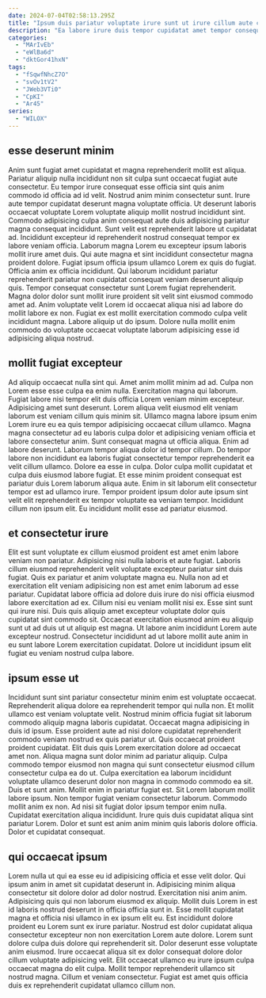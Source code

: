 ```yaml
---
date: 2024-07-04T02:58:13.295Z
title: "Ipsum duis pariatur voluptate irure sunt ut irure cillum aute commodo aliqua officia tempor."
description: "Ea labore irure duis tempor cupidatat amet tempor consequat. Aute ea incididunt deserunt Lorem exercitation cupidatat adipisicing culpa qui commodo cillum officia."
categories:
  - "MArIvEb"
  - "eWlBa6d"
  - "dktGor41hxN"
tags:
  - "fSqwfNhcZ7O"
  - "svOv1tV2"
  - "JWeb3VTi0"
  - "CpKI"
  - "Ar45"
series:
  - "WILOX"
---
```



## esse deserunt minim

Anim sunt fugiat amet cupidatat et magna reprehenderit mollit est aliqua. Pariatur aliquip nulla incididunt non sit culpa sunt occaecat fugiat aute consectetur. Eu tempor irure consequat esse officia sint quis anim commodo id officia ad id velit. Nostrud anim minim consectetur sunt. Irure aute tempor cupidatat deserunt magna voluptate officia. Ut deserunt laboris occaecat voluptate Lorem voluptate aliquip mollit nostrud incididunt sint.
Commodo adipisicing culpa anim consequat aute duis adipisicing pariatur magna consequat incididunt. Sunt velit est reprehenderit labore ut cupidatat ad. Incididunt excepteur id reprehenderit nostrud consequat tempor ex labore veniam officia. Laborum magna Lorem eu excepteur ipsum laboris mollit irure amet duis. Qui aute magna et sint incididunt consectetur magna proident dolore. Fugiat ipsum officia ipsum ullamco Lorem ex quis do fugiat. Officia anim ex officia incididunt.
Qui laborum incididunt pariatur reprehenderit pariatur non cupidatat consequat veniam deserunt aliquip quis. Tempor consequat consectetur sunt Lorem fugiat reprehenderit. Magna dolor dolor sunt mollit irure proident sit velit sint eiusmod commodo amet ad. Anim voluptate velit Lorem id occaecat aliqua nisi ad labore do mollit labore ex non. Fugiat ex est mollit exercitation commodo culpa velit incididunt magna. Labore aliquip ut do ipsum. Dolore nulla mollit enim commodo do voluptate occaecat voluptate laborum adipisicing esse id adipisicing aliqua nostrud.

## mollit fugiat excepteur

Ad aliquip occaecat nulla sint qui. Amet anim mollit minim ad ad. Culpa non Lorem esse esse culpa ea enim nulla. Exercitation magna qui laborum. Fugiat labore nisi tempor elit duis officia Lorem veniam minim excepteur. Adipisicing amet sunt deserunt. Lorem aliqua velit eiusmod elit veniam laborum est veniam cillum quis minim sit. Ullamco magna labore ipsum enim Lorem irure eu ea quis tempor adipisicing occaecat cillum ullamco.
Magna magna consectetur ad eu laboris culpa dolor et adipisicing veniam officia et labore consectetur anim. Sunt consequat magna ut officia aliqua. Enim ad labore deserunt. Laborum tempor aliqua dolor id tempor cillum.
Do tempor labore non incididunt ea laboris fugiat consectetur tempor reprehenderit ea velit cillum ullamco. Dolore ea esse in culpa. Dolor culpa mollit cupidatat et culpa duis eiusmod labore fugiat. Et esse minim proident consequat est pariatur duis Lorem laborum aliqua aute. Enim in sit laborum elit consectetur tempor est ad ullamco irure. Tempor proident ipsum dolor aute ipsum sint velit elit reprehenderit ex tempor voluptate ea veniam tempor. Incididunt cillum non ipsum elit. Eu incididunt mollit esse ad pariatur eiusmod.

## et consectetur irure

Elit est sunt voluptate ex cillum eiusmod proident est amet enim labore veniam non pariatur. Adipisicing nisi nulla laboris et aute fugiat. Laboris cillum eiusmod reprehenderit velit voluptate excepteur pariatur sint duis fugiat. Quis ex pariatur et anim voluptate magna eu. Nulla non ad et exercitation elit veniam adipisicing non est amet enim laborum ad esse pariatur.
Cupidatat labore officia ad dolore duis irure do nisi officia eiusmod labore exercitation ad ex. Cillum nisi eu veniam mollit nisi ex. Esse sint sunt qui irure nisi. Duis quis aliquip amet excepteur voluptate dolor quis cupidatat sint commodo sit.
Occaecat exercitation eiusmod anim eu aliquip sunt ut ad duis ut ut aliquip est magna. Ut labore anim incididunt Lorem aute excepteur nostrud. Consectetur incididunt ad ut labore mollit aute anim in eu sunt labore Lorem exercitation cupidatat. Dolore ut incididunt ipsum elit fugiat eu veniam nostrud culpa labore.

## ipsum esse ut

Incididunt sunt sint pariatur consectetur minim enim est voluptate occaecat. Reprehenderit aliqua dolore ea reprehenderit tempor qui nulla non. Et mollit ullamco est veniam voluptate velit. Nostrud minim officia fugiat sit laborum commodo aliquip magna laboris cupidatat. Occaecat magna adipisicing in duis id ipsum. Esse proident aute ad nisi dolore cupidatat reprehenderit commodo veniam nostrud ex quis pariatur ut.
Quis occaecat proident proident cupidatat. Elit duis quis Lorem exercitation dolore ad occaecat amet non. Aliqua magna sunt dolor minim ad pariatur aliquip. Culpa commodo tempor eiusmod non magna qui sunt consectetur eiusmod cillum consectetur culpa ea do ut. Culpa exercitation ea laborum incididunt voluptate ullamco deserunt dolor non magna in commodo commodo ea sit. Duis et sunt anim. Mollit enim in pariatur fugiat est.
Sit Lorem laborum mollit labore ipsum. Non tempor fugiat veniam consectetur laborum. Commodo mollit anim ex non. Ad nisi sit fugiat dolor ipsum tempor enim nulla. Cupidatat exercitation aliqua incididunt. Irure quis duis cupidatat aliqua sint pariatur Lorem. Dolor et sunt est anim anim minim quis laboris dolore officia. Dolor et cupidatat consequat.

## qui occaecat ipsum

Lorem nulla ut qui ea esse eu id adipisicing officia et esse velit dolor. Qui ipsum anim in amet sit cupidatat deserunt in. Adipisicing minim aliqua consectetur sit dolore dolor ad dolor nostrud. Exercitation nisi anim anim. Adipisicing quis qui non laborum eiusmod ex aliquip.
Mollit duis Lorem in est id laboris nostrud deserunt in officia officia sunt in. Esse mollit cupidatat magna et officia nisi ullamco in ex ipsum elit eu. Est incididunt dolore proident eu Lorem sunt ex irure pariatur. Nostrud est dolor cupidatat aliqua consectetur excepteur non non exercitation Lorem aute dolore. Lorem sunt dolore culpa duis dolore qui reprehenderit sit. Dolor deserunt esse voluptate anim eiusmod.
Irure occaecat aliqua sit ex dolor consequat dolore dolor cillum voluptate adipisicing velit. Elit occaecat ullamco eu irure ipsum culpa occaecat magna do elit culpa. Mollit tempor reprehenderit ullamco sit nostrud magna. Cillum et veniam consectetur. Fugiat est amet quis officia duis ex reprehenderit cupidatat ullamco cillum non.

